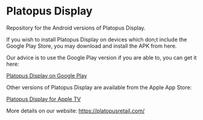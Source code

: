 # Platopus Display
Repository for the Android versions of Platopus Display.

If you wish to install Platopus Display on devices which don;t include the Google Play Store, you may download and install the APK from here.

Our advice is to use the Google Play version if you are able to, you can get it here:

[Platopus Display on Google Play](https://play.google.com/store/apps/details?id=com.platopusretail.android.platopusdisplay)


Other versions of Platopus Display are available from the Apple App Store:

[Platopus Display for Apple TV](https://apps.apple.com/gb/app/platopus-display/id1455777423)


More details on our website: https://platopusretail.com/
